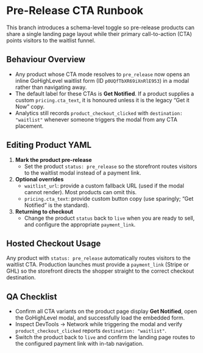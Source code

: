 # Pre-Release CTA Runbook

This branch introduces a schema-level toggle so pre-release products can share a single landing page layout while their primary call-to-action (CTA) points visitors to the waitlist funnel.

## Behaviour Overview

- Any product whose CTA mode resolves to `pre_release` now opens an inline GoHighLevel waitlist form (ID `p0UQfTbXR69iXnRlE953`) in a modal rather than navigating away.
- The default label for these CTAs is **Get Notified**. If a product supplies a custom `pricing.cta_text`, it is honoured unless it is the legacy “Get it Now” copy.
- Analytics still records `product_checkout_clicked` with `destination: "waitlist"` whenever someone triggers the modal from any CTA placement.

## Editing Product YAML

1. **Mark the product pre-release**
   - Set the product `status: pre_release` so the storefront routes visitors to the waitlist modal instead of a payment link.
2. **Optional overrides**
   - `waitlist_url`: provide a custom fallback URL (used if the modal cannot render). Most products can omit this.
   - `pricing.cta_text`: provide custom button copy (use sparingly; “Get Notified” is the standard).
3. **Returning to checkout**
   - Change the product `status` back to `live` when you are ready to sell, and configure the appropriate `payment_link`.

## Hosted Checkout Usage

Any product with `status: pre_release` automatically routes visitors to the waitlist CTA. Production launches must provide a `payment_link` (Stripe or GHL) so the storefront directs the shopper straight to the correct checkout destination.

## QA Checklist

- Confirm all CTA variants on the product page display **Get Notified**, open the GoHighLevel modal, and successfully load the embedded form.
- Inspect DevTools → Network while triggering the modal and verify `product_checkout_clicked` reports `destination: "waitlist"`.
- Switch the product back to `live` and confirm the landing page routes to the configured payment link with in-tab navigation.
